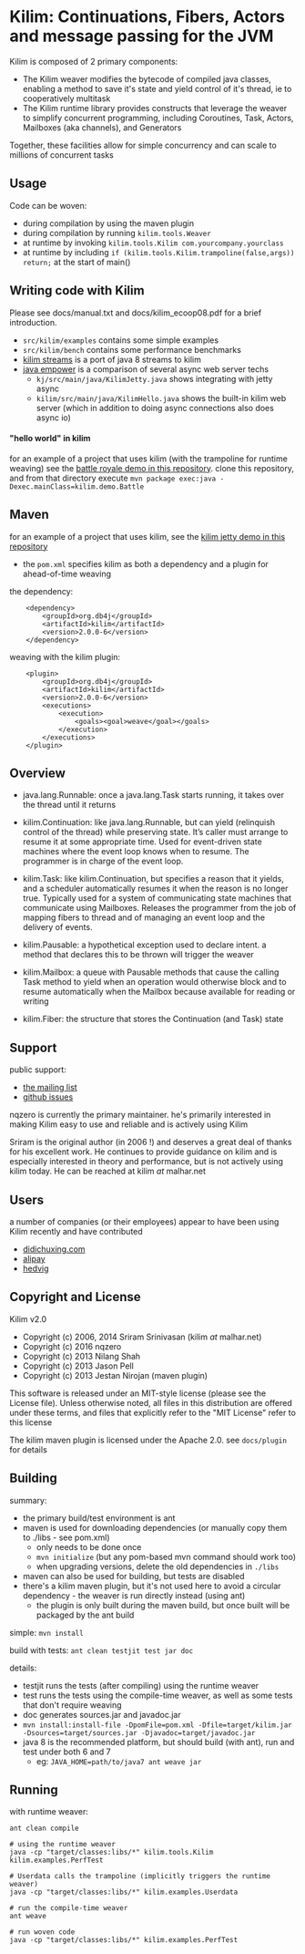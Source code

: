# **Kilim**: Continuations, Fibers, Actors and message passing for the JVM

Kilim is composed of 2 primary components:
* The Kilim weaver modifies the bytecode of compiled java classes, enabling a method to save it's state
and yield control of it's thread, ie to cooperatively multitask
* The Kilim runtime library provides constructs that leverage the weaver to simplify concurrent programming, including Coroutines, Task, Actors, Mailboxes (aka channels), and Generators


Together, these facilities allow for simple concurrency and can scale to millions of concurrent tasks



## Usage

Code can be woven:
* during compilation by using the maven plugin
* during compilation by running `kilim.tools.Weaver`
* at runtime by invoking `kilim.tools.Kilim com.yourcompany.yourclass`
* at runtime by including `if (kilim.tools.Kilim.trampoline(false,args)) return;` at the start of main()




## Writing code with Kilim

Please see docs/manual.txt and docs/kilim_ecoop08.pdf for a brief
introduction.

* `src/kilim/examples` contains some simple examples
* `src/kilim/bench` contains some performance benchmarks
* [kilim streams](https://github.com/nqzero/kilim-streams) is a port of java 8 streams to kilim
* [java empower](https://github.com/nqzero/jempower) is a comparison of several async web server techs
  * `kj/src/main/java/KilimJetty.java` shows integrating with jetty async
  * `kilim/src/main/java/KilimHello.java` shows the built-in kilim web server (which in addition to doing async connections also does async io)

#### "hello world" in kilim

for an example of a project that uses kilim (with the trampoline for runtime weaving) see the
[battle royale demo in this repository](https://github.com/nqzero/kilim/tree/master/demos/battle).
clone this repository, and from that directory execute `mvn package exec:java -Dexec.mainClass=kilim.demo.Battle`


## Maven

for an example of a project that uses kilim, see 
the [kilim jetty demo in this repository](https://github.com/nqzero/kilim/tree/master/demos/jetty)
- the `pom.xml` specifies kilim as both a dependency and a plugin for ahead-of-time weaving


the dependency:

```
    <dependency>
        <groupId>org.db4j</groupId>
        <artifactId>kilim</artifactId>
        <version>2.0.0-6</version>
    </dependency>
```

weaving with the kilim plugin:

```
    <plugin>
        <groupId>org.db4j</groupId>
        <artifactId>kilim</artifactId>
        <version>2.0.0-6</version>
        <executions>
            <execution>
                <goals><goal>weave</goal></goals>
            </execution>
        </executions>
    </plugin>
```



## Overview

* java.lang.Runnable:   once a java.lang.Task starts running, it takes over the thread until it returns

* kilim.Continuation:  like java.lang.Runnable, but can yield (relinquish control of the thread) while preserving state. It’s caller must arrange to resume it at some appropriate time. Used for event-driven state machines where the event loop knows when to resume. The programmer is in charge of the event loop.

* kilim.Task:  like kilim.Continuation, but specifies a reason that it yields, and a scheduler automatically resumes it when the reason is no longer true. Typically used for a system of communicating state machines that communicate using Mailboxes. Releases the programmer from the job of mapping fibers to thread and of managing an event loop and the delivery of events.

* kilim.Pausable: a hypothetical exception used to declare intent. a method that declares this to be thrown will trigger the weaver

* kilim.Mailbox: a queue with Pausable methods that cause the calling Task method to yield when an operation would otherwise block and to resume automatically when the Mailbox because available for reading or writing

* kilim.Fiber: the structure that stores the Continuation (and Task) state


## Support

public support:
* [the mailing list](https://groups.google.com/forum/#!forum/kilimthreads)
* [github issues](https://github.com/nqzero/kilim/issues)



nqzero is currently the primary maintainer.
he's primarily interested in making Kilim easy to use and reliable and is actively using Kilim

Sriram is the original author (in 2006 !) and deserves a great deal of thanks for his excellent work.
He continues to provide guidance on kilim and is especially interested in theory and performance,
but is not actively using kilim today.
He can be reached at kilim _at_ malhar.net


## Users

a number of companies (or their employees) appear to have been using Kilim recently and have contributed
* [didichuxing.com](https://github.com/taowen/kilim)
* [alipay](https://github.com/pfmiles/kilim-fiber)
* [hedvig](https://github.com/kilim/kilim/commit/9b428b16489a87bc783f44052eebd0b45ed45a0d)


## Copyright and License


Kilim v2.0
* Copyright (c) 2006, 2014 Sriram Srinivasan (kilim _at_ malhar.net)
* Copyright (c) 2016 nqzero
* Copyright (c) 2013 Nilang Shah
* Copyright (c) 2013 Jason Pell
* Copyright (c) 2013 Jestan Nirojan (maven plugin)

This software is released under an MIT-style license (please see the
License file). Unless otherwise noted, all files in this distribution are
offered under these terms, and files that explicitly refer to the "MIT License"
refer to this license

The kilim maven plugin is licensed under the Apache 2.0. see `docs/plugin` for details



## Building


summary:

* the primary build/test environment is ant
* maven is used for downloading dependencies (or manually copy them to ./libs - see pom.xml)
  * only needs to be done once
  * `mvn initialize` (but any pom-based mvn command should work too)
  * when upgrading versions, delete the old dependencies in `./libs`
* maven can also be used for building, but tests are disabled
* there's a kilim maven plugin, but it's not used here to avoid a circular dependency - the weaver is run directly instead (using ant)
  * the plugin is only built during the maven build, but once built will be packaged by the ant build

simple:
`mvn install`

build with tests:
`ant clean testjit test jar doc`

details:
* testjit runs the tests (after compiling) using the runtime weaver
* test runs the tests using the compile-time weaver, as well as some tests that don't require weaving
* doc generates sources.jar and javadoc.jar
* `mvn install:install-file -DpomFile=pom.xml -Dfile=target/kilim.jar -Dsources=target/sources.jar -Djavadoc=target/javadoc.jar`
* java 8 is the recommended platform, but should build (with ant), run and test under both 6 and 7
  * eg: `JAVA_HOME=path/to/java7 ant weave jar`




## Running

with runtime weaver:
```
ant clean compile

# using the runtime weaver
java -cp "target/classes:libs/*" kilim.tools.Kilim kilim.examples.PerfTest

# Userdata calls the trampoline (implicitly triggers the runtime weaver)
java -cp "target/classes:libs/*" kilim.examples.Userdata

# run the compile-time weaver
ant weave

# run woven code
java -cp "target/classes:libs/*" kilim.examples.PerfTest
```


